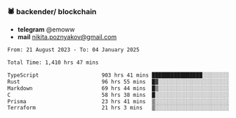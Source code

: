 ### 🕷 backender/ blockchain
- **telegram** @emoww
- **mail** nikita.poznyakov@gmail.com

<!--START_SECTION:waka-->

```txt
From: 21 August 2023 - To: 04 January 2025

Total Time: 1,410 hrs 47 mins

TypeScript                    903 hrs 41 mins ████████████████░░░░░░░░░   63.82 %
Rust                          96 hrs 55 mins  █▓░░░░░░░░░░░░░░░░░░░░░░░   06.84 %
Markdown                      69 hrs 44 mins  █▒░░░░░░░░░░░░░░░░░░░░░░░   04.93 %
C                             58 hrs 38 mins  █░░░░░░░░░░░░░░░░░░░░░░░░   04.14 %
Prisma                        23 hrs 41 mins  ▒░░░░░░░░░░░░░░░░░░░░░░░░   01.67 %
Terraform                     21 hrs 3 mins   ▒░░░░░░░░░░░░░░░░░░░░░░░░   01.49 %
```

<!--END_SECTION:waka-->




